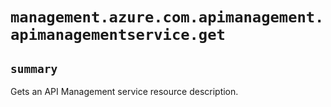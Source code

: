 # `management.azure.com.apimanagement.apimanagementservice.get`

## `summary`
Gets an API Management service resource description.


